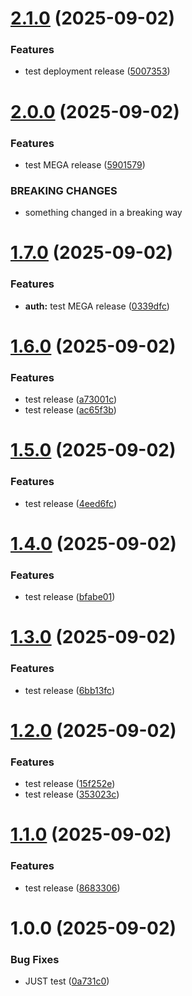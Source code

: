 # [2.1.0](https://github.com/mlavryniv/sample-app-ci-cd/compare/v2.0.0...v2.1.0) (2025-09-02)


### Features

* test deployment release ([5007353](https://github.com/mlavryniv/sample-app-ci-cd/commit/5007353769cd63624b983a9dd1b58844e6af5c50))

# [2.0.0](https://github.com/mlavryniv/sample-app-ci-cd/compare/v1.7.0...v2.0.0) (2025-09-02)


### Features

* test MEGA release ([5901579](https://github.com/mlavryniv/sample-app-ci-cd/commit/590157957bf1567a8a73bb22e92f189961589879))


### BREAKING CHANGES

* something changed in a breaking way

# [1.7.0](https://github.com/mlavryniv/sample-app-ci-cd/compare/v1.6.0...v1.7.0) (2025-09-02)


### Features

* **auth:** test MEGA release ([0339dfc](https://github.com/mlavryniv/sample-app-ci-cd/commit/0339dfc6eb67301d6702a628ca45274123e70fa5))

# [1.6.0](https://github.com/mlavryniv/sample-app-ci-cd/compare/v1.5.0...v1.6.0) (2025-09-02)


### Features

* test release ([a73001c](https://github.com/mlavryniv/sample-app-ci-cd/commit/a73001c68fda52119e4e61164db67bc51396d445))
* test release ([ac65f3b](https://github.com/mlavryniv/sample-app-ci-cd/commit/ac65f3be6715349db0b6e1b7ec5793fe4096e221))

# [1.5.0](https://github.com/mlavryniv/sample-app-ci-cd/compare/v1.4.0...v1.5.0) (2025-09-02)


### Features

* test release ([4eed6fc](https://github.com/mlavryniv/sample-app-ci-cd/commit/4eed6fcbac1dab216cb26cb29ca0e5710d78dad3))

# [1.4.0](https://github.com/mlavryniv/sample-app-ci-cd/compare/v1.3.0...v1.4.0) (2025-09-02)


### Features

* test release ([bfabe01](https://github.com/mlavryniv/sample-app-ci-cd/commit/bfabe0102ffd202ad6ed4285e32bbc86e781f1e9))

# [1.3.0](https://github.com/mlavryniv/sample-app-ci-cd/compare/v1.2.0...v1.3.0) (2025-09-02)


### Features

* test release ([6bb13fc](https://github.com/mlavryniv/sample-app-ci-cd/commit/6bb13fc2baa0f2c2a60b40d8090048566c9acc97))

# [1.2.0](https://github.com/mlavryniv/sample-app-ci-cd/compare/v1.1.0...v1.2.0) (2025-09-02)


### Features

* test release ([15f252e](https://github.com/mlavryniv/sample-app-ci-cd/commit/15f252efeb7772aaf0152c1a429e8ea9fe71bca8))
* test release ([353023c](https://github.com/mlavryniv/sample-app-ci-cd/commit/353023cc7037fe1f680119398ed75bf2a907bbcb))

# [1.1.0](https://github.com/mlavryniv/sample-app-ci-cd/compare/v1.0.0...v1.1.0) (2025-09-02)


### Features

* test release ([8683306](https://github.com/mlavryniv/sample-app-ci-cd/commit/868330626e21160e0706a9ce6ccb676230e00226))

# 1.0.0 (2025-09-02)


### Bug Fixes

* JUST test ([0a731c0](https://github.com/mlavryniv/sample-app-ci-cd/commit/0a731c06eb3d9c4d0bcf52303798f30507b94ef7))
